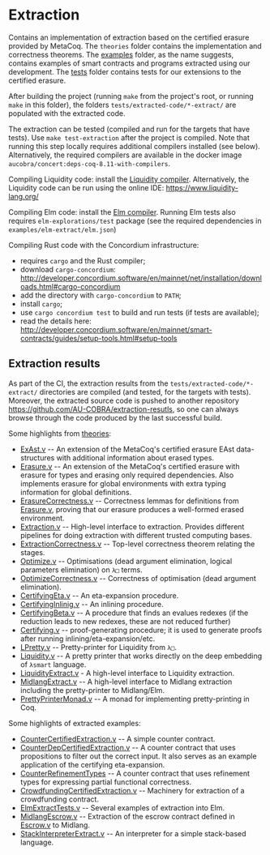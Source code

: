 # Extraction

Contains an implementation of extraction based on the certified erasure provided by MetaCoq. The
`theories` folder contains the implementation and correctness theorems.  The [examples](../examples/) folder, as
the name suggests, contains examples of smart contracts and programs extracted using our development. The [tests](tests/) folder contains tests for our extensions to the certified erasure.

After building the project (running `make` from the project's root, or running `make` in this folder), the folders
`tests/extracted-code/*-extract/` are populated with the extracted code.

The extraction can be tested (compiled and run for the targets that have tests).
Use `make test-extraction` after the project is compiled.
Note that running this step locally requires additional compilers installed (see below).
Alternatively, the required compilers are available in the docker image `aucobra/concert:deps-coq-8.11-with-compilers`.

Compiling Liquidity code:
install the [Liquidity compiler](https://www.liquidity-lang.org/doc/installation/index.html).
Alternatively, the Liquidity code can be run using the online IDE: https://www.liquidity-lang.org/

Compiling Elm code:
install the [Elm compiler](https://guide.elm-lang.org/install/elm.html).
Running Elm tests also requires `elm-explorations/test` package (see the required dependencies in
`examples/elm-extract/elm.json`)

Compiling Rust code with the Concordium infrastructure:

* requires `cargo` and the Rust compiler;
* download `cargo-concordium`: http://developer.concordium.software/en/mainnet/net/installation/downloads.html#cargo-concordium
* add the directory with `cargo-concordium` to `PATH`;
* install `cargo`;
* use `cargo concordium test` to build and run tests (if tests are available);
* read the details here: http://developer.concordium.software/en/mainnet/smart-contracts/guides/setup-tools.html#setup-tools

## Extraction results

As part of the CI, the extraction results from the `tests/extracted-code/*-extract/` directories are compiled (and tested, for the targets with tests).
Moreover, the extracted source code is pushed to another repository https://github.com/AU-COBRA/extraction-resutls, so one can always browse through the code produced by the last successful build.

Some highlights from [theories](theories/):


* [ExAst.v](theories/ExAst.v) -- An extension of the MetaCoq's certified erasure EAst data-structures with additional information about erased types.
* [Erasure.v](theories/Erasure.v) -- An extension of the MetaCoq's certified erasure with erasure for types and erasing only required dependencies. Also implements erasure for global environments with extra typing information for global definitions.
* [ErasureCorrectness.v](theories/ErasureCorrectness.v) -- Correctness lemmas for definitions from [Erasure.v](theories/Erasure.v), proving that our erasure produces a well-formed erased environment.
* [Extraction.v](theories/Extraction.v) -- High-level interface to extraction. Provides different pipelines for doing extraction with different trusted computing bases.
* [ExtractionCorrectness.v](theories/ExtractionCorrectness.v) -- Top-level correctness theorem relating the stages.
* [Optimize.v](theories/Optimize.v) -- Optimisations (dead argument elimination, logical parameters elimination) on `λ□` terms.
* [OptimizeCorrectness.v](theories/OptimizeCorrectness.v) -- Correctness of optimisation (dead argument elimination).
* [CertifyingEta.v](theories/CertifyingEta.v) -- An eta-expansion procedure.
* [CertifyingInlinig.v](theories/CertifyingInlinig.v) -- An inlining procedure.
* [CertifyingBeta.v](theories/ertifyingBeta.v) -- A procedure that finds an evalues redexes (if the reduction leads to new redexes, these are not reduced further)
* [Certifying.v](theories/Certifying.v) -- proof-generating procedure; it is used to generate proofs after running inlining/eta-expansion/etc.
* [LPretty.v](theories/LPretty.v) -- Pretty-printer for Liquidity from `λ□`.
* [Liquidity.v](theories/Liquidity.v) -- A pretty printer that works directly on the deep embedding of `λsmart` language.
* [LiquidityExtract.v](theories/LiquidityExtract.v) - A high-level interface to Liquidity extraction.
* [MidlangExtract.v](theories/MidlangExtract.v) -- A high-level interface to Midlang extraction including the pretty-printer to Midlang/Elm.
* [PrettyPrinterMonad.v](theories/PrettyPrinterMonad.v) -- A monad for implementing pretty-printing in Coq.


Some highlights of extracted examples:

* [CounterCertifiedExtraction.v](../examples/counter/extraction/CounterCertifiedExtraction.v) -- A simple counter contract.
* [CounterDepCertifiedExtraction.v](../examples/counter/extraction/CounterDepCertifiedExtraction.v) -- A counter contract that uses propositions to filter out the correct input. It also serves as an example application of the certifying eta-expansion.
* [CounterRefinementTypes](../examples/counter/extraction/MidlangCounterRefTypes.v) -- A counter contract that uses refinement types for expressing partial functional correctness.
* [CrowdfundingCertifiedExtraction.v](../examples/crowdfunding/CrowdfundingCertifiedExtraction.v) -- Machinery for extraction of a crowdfunding contract.
* [ElmExtractTests.v](tests/ElmExtractTests.v) -- Several examples of extraction into Elm.
* [MidlangEscrow.v](../examples/escrow/extraction/MidlangEscrow.v) -- Extraction of the escrow contract defined in [Escrow.v](../examples/escrow/Escrow.v) to Midlang.
* [StackInterpreterExtract.v](../examples/stackInterpreter/StackInterpreterExtract.v) -- An interpreter for a simple stack-based language.
